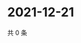 # 2021-12-21

共 0 条

<!-- BEGIN WEIBO -->
<!-- 最后更新时间 Tue Dec 21 2021 15:09:16 GMT+0800 (China Standard Time) -->

<!-- END WEIBO -->
